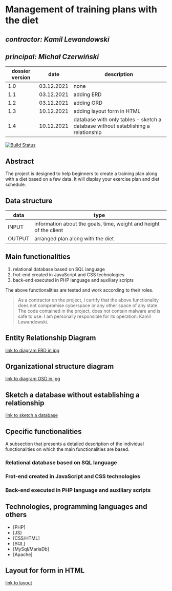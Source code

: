 # Management of training plans with the diet

## _contractor: Kamil Lewandowski_
## _principal: Michał Czerwiński_


| dossier version | date | description |
| ------ | ------ | ------ |
| 1.0 | 03.12.2021 | none |
| 1.1 | 03.12.2021 | adding ERD |
| 1.2 | 03.12.2021 | adding ORD |
| 1.3 | 10.12.2021 | adding layout form in HTML |
| 1.4 | 10.12.2021 | database with only tables - sketch a database without establishing a relationship |
[![Build Status](https://travis-ci.org/joemccann/dillinger.svg?branch=master)](https://travis-ci.org/joemccann/dillinger)

## Abstract 

The project is designed to help beginners to create a training plan along with a diet based on a few data. It will display your exercise plan and diet schedule.

## Data structure

| data | type |
| ------ | ------ |
| INPUT | information about the goals, time, weight and height of the client |
| OUTPUT | arranged plan along with the diet |

## Main functionalities

1. relational database based on SQL language
1. frot-end created in JavaScript and CSS technologies
1. back-end executed in PHP language and auxiliary scripts

The above functionalities are tested and work according to their roles.

> As a contractor on the project, I certify that the above functionality 
> does not compromise cyberspace or any other space of any state. 
> The code contained in the project, does not contain malware and is safe to use. 
> I am personally responsible for its operation: Kamil Lewandowski.

## Entity Relationship Diagram

[link to diagram ERD in jpg][erd]

## Organizational structure diagram

[link to diagram OSD in jpg][osd]

## Sketch a database without establishing a relationship

[link to sketch a database][db]

## Cpecific functionalities

A subsection that presents a detailed description of the individual functionalities on which the main functionalities are based.

### Relational database based on SQL language

### Frot-end created in JavaScript and CSS technologies

### Back-end executed in PHP language and auxiliary scripts

## Technologies, programming languages and others

- [PHP]
- [JS]
- [CSS/HTML]
- [SQL]
- [MySql/MariaDb]
- [Apache]

## Layout for form in HTML

[link to layout][form]

 [erd]: <https://github.com/Michal3456/3ai5/blob/main/9/sprites/diagram.drawio.png>
 
 [osd]: <https://github.com/Michal3456/3ai5/blob/main/9/sprites/orgchart.drawio.png>
 
 [form]: <https://github.com/Michal3456/3ai5/blob/main/9/sprites/layout.drawio.png>
 
 [db]: <https://github.com/Michal3456/3ai5/blob/main/9/sprites/database_sketch.drawio.png>
 
